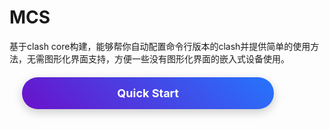 # MCS

基于clash core构建，能够帮你自动配置命令行版本的clash并提供简单的使用方法，无需图形化界面支持，方便一些没有图形化界面的嵌入式设备使用。

<a href="doc/quick_start.md" style="display: flex; justify-content: center; align-items: center; width: 80%; padding: 15px; background: linear-gradient(45deg, #6a11cb, #2575fc); color: white; text-align: center; text-decoration: none; border-radius: 25px; font-size: 18px; font-weight: bold; box-shadow: 0 5px 15px rgba(0, 0, 0, 0.2); transition: transform 0.3s ease; box-sizing: border-box; margin: 20px 20px;">
  Quick Start
</a>


